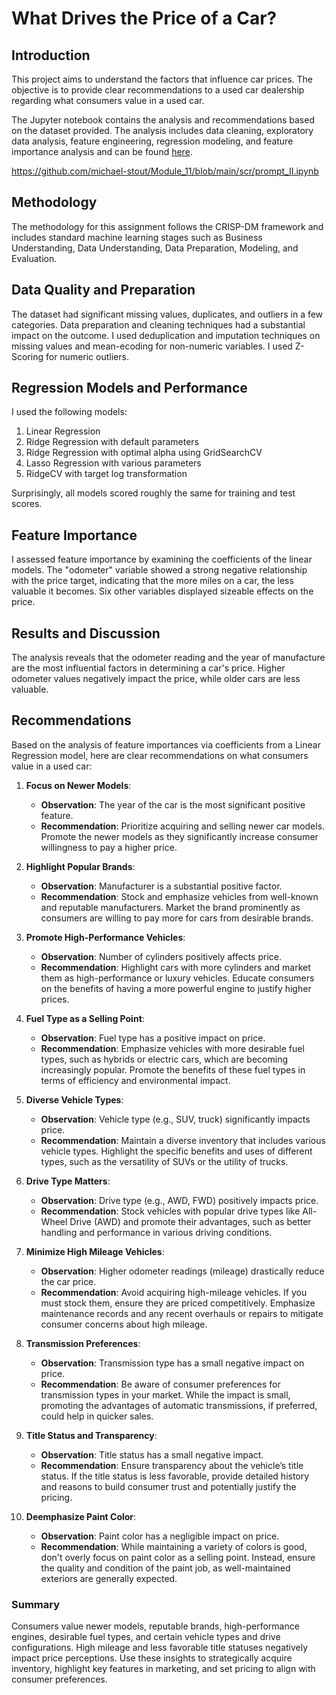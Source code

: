 # What Drives the Price of a Car?

## Introduction
This project aims to understand the factors that influence car prices. The objective is to provide clear recommendations to a used car dealership regarding what consumers value in a used car.

The Jupyter notebook contains the analysis and recommendations based on the dataset provided. The analysis includes data cleaning, exploratory data analysis, feature engineering, regression modeling, and feature importance analysis and can be found [here](https://github.com/Michael-Stout/Module_11/blob/8af475b1e990b4745f1a6fdcd221535a0a96fd45/src/prompt_II.ipynb).

https://github.com/michael-stout/Module_11/blob/main/scr/prompt_II.ipynb

## Methodology
The methodology for this assignment follows the CRISP-DM framework and includes standard machine learning stages such as Business Understanding, Data Understanding, Data Preparation, Modeling, and Evaluation. 

## Data Quality and Preparation
The dataset had significant missing values, duplicates, and outliers in a few categories. Data preparation and cleaning techniques had a substantial impact on the outcome. I used deduplication and imputation techniques on missing values and mean-ecoding for non-numeric variables. I used Z-Scoring for numeric outliers.
## Regression Models and Performance
I used the following models:
1. Linear Regression
2. Ridge Regression with default parameters
3. Ridge Regression with optimal alpha using GridSearchCV
4. Lasso Regression with various parameters
5. RidgeCV with target log transformation

Surprisingly, all models scored roughly the same for training and test scores.

## Feature Importance
I assessed feature importance by examining the coefficients of the linear models. The "odometer" variable showed a strong negative relationship with the price target, indicating that the more miles on a car, the less valuable it becomes. Six other variables displayed sizeable effects on the price.

## Results and Discussion
The analysis reveals that the odometer reading and the year of manufacture are the most influential factors in determining a car's price. Higher odometer values negatively impact the price, while older cars are less valuable.

## Recommendations

Based on the analysis of feature importances via coefficients from a Linear Regression model, here are clear recommendations on what consumers value in a used car:

1. **Focus on Newer Models**:
   - **Observation**: The year of the car is the most significant positive feature.
   - **Recommendation**: Prioritize acquiring and selling newer car models. Promote the newer models as they significantly increase consumer willingness to pay a higher price.

2. **Highlight Popular Brands**:
   - **Observation**: Manufacturer is a substantial positive factor.
   - **Recommendation**: Stock and emphasize vehicles from well-known and reputable manufacturers. Market the brand prominently as consumers are willing to pay more for cars from desirable brands.

3. **Promote High-Performance Vehicles**:
   - **Observation**: Number of cylinders positively affects price.
   - **Recommendation**: Highlight cars with more cylinders and market them as high-performance or luxury vehicles. Educate consumers on the benefits of having a more powerful engine to justify higher prices.

4. **Fuel Type as a Selling Point**:
   - **Observation**: Fuel type has a positive impact on price.
   - **Recommendation**: Emphasize vehicles with more desirable fuel types, such as hybrids or electric cars, which are becoming increasingly popular. Promote the benefits of these fuel types in terms of efficiency and environmental impact.

5. **Diverse Vehicle Types**:
   - **Observation**: Vehicle type (e.g., SUV, truck) significantly impacts price.
   - **Recommendation**: Maintain a diverse inventory that includes various vehicle types. Highlight the specific benefits and uses of different types, such as the versatility of SUVs or the utility of trucks.

6. **Drive Type Matters**:
   - **Observation**: Drive type (e.g., AWD, FWD) positively impacts price.
   - **Recommendation**: Stock vehicles with popular drive types like All-Wheel Drive (AWD) and promote their advantages, such as better handling and performance in various driving conditions.

7. **Minimize High Mileage Vehicles**:
   - **Observation**: Higher odometer readings (mileage) drastically reduce the car price.
   - **Recommendation**: Avoid acquiring high-mileage vehicles. If you must stock them, ensure they are priced competitively. Emphasize maintenance records and any recent overhauls or repairs to mitigate consumer concerns about high mileage.

8. **Transmission Preferences**:
   - **Observation**: Transmission type has a small negative impact on price.
   - **Recommendation**: Be aware of consumer preferences for transmission types in your market. While the impact is small, promoting the advantages of automatic transmissions, if preferred, could help in quicker sales.

9. **Title Status and Transparency**:
   - **Observation**: Title status has a small negative impact.
   - **Recommendation**: Ensure transparency about the vehicle’s title status. If the title status is less favorable, provide detailed history and reasons to build consumer trust and potentially justify the pricing.

10. **Deemphasize Paint Color**:
    - **Observation**: Paint color has a negligible impact on price.
    - **Recommendation**: While maintaining a variety of colors is good, don't overly focus on paint color as a selling point. Instead, ensure the quality and condition of the paint job, as well-maintained exteriors are generally expected.

### Summary

Consumers value newer models, reputable brands, high-performance engines, desirable fuel types, and certain vehicle types and drive configurations. High mileage and less favorable title statuses negatively impact price perceptions. Use these insights to strategically acquire inventory, highlight key features in marketing, and set pricing to align with consumer preferences.